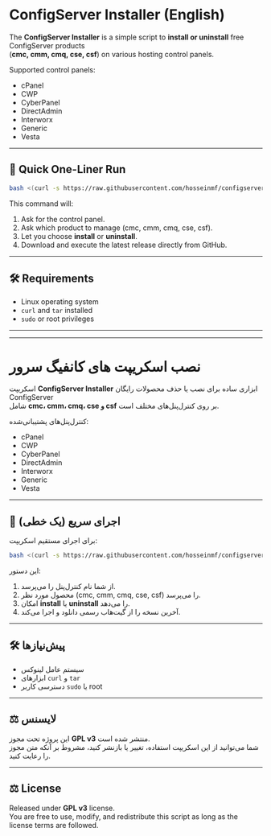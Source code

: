 
# ConfigServer Installer (English)

The **ConfigServer Installer** is a simple script to **install or uninstall** free ConfigServer products  
(**cmc, cmm, cmq, cse, csf**) on various hosting control panels.

Supported control panels:
- cPanel
- CWP
- CyberPanel
- DirectAdmin
- Interworx
- Generic
- Vesta

---

## 🚀 Quick One-Liner Run


```bash
bash <(curl -s https://raw.githubusercontent.com/hosseinmf/configserver/main/installer.sh)
```

This command will:
1. Ask for the control panel.
2. Ask which product to manage (cmc, cmm, cmq, cse, csf).
3. Let you choose **install** or **uninstall**.
4. Download and execute the latest release directly from GitHub.

---

## 🛠 Requirements
- Linux operating system
- `curl` and `tar` installed
- `sudo` or root privileges

---
---
# نصب اسکریپت های کانفیگ سرور

اسکریپت **ConfigServer Installer** ابزاری ساده برای نصب یا حذف محصولات رایگان ConfigServer  
شامل **cmc، cmm، cmq، cse و csf** بر روی کنترل‌پنل‌های مختلف است.

کنترل‌پنل‌های پشتیبانی‌شده:
- cPanel
- CWP
- CyberPanel
- DirectAdmin
- Interworx
- Generic
- Vesta

---

## 🚀 اجرای سریع (یک خطی)

برای اجرای مستقیم اسکریپت:

```bash
bash <(curl -s https://raw.githubusercontent.com/hosseinmf/configserver/main/installer.sh)
```

این دستور:
1. از شما نام کنترل‌پنل را می‌پرسد.
2. محصول مورد نظر (cmc, cmm, cmq, cse, csf) را می‌پرسد.
3. امکان **install** یا **uninstall** را می‌دهد.
4. آخرین نسخه را از گیت‌هاب رسمی دانلود و اجرا می‌کند.

---

## 🛠 پیش‌نیازها
- سیستم عامل لینوکس
- ابزارهای `curl` و `tar`
- دسترسی کاربر `sudo` یا root


---

## ⚖️ لایسنس
این پروژه تحت مجوز **GPL v3** منتشر شده است.  
شما می‌توانید از این اسکریپت استفاده، تغییر یا بازنشر کنید، مشروط بر آنکه متن مجوز را رعایت کنید.

---

## ⚖️ License
Released under **GPL v3** license.  
You are free to use, modify, and redistribute this script as long as the license terms are followed.
